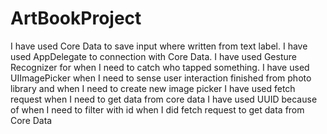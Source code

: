 # ArtBookProject

I have used Core Data to save input where written from text label. 
I have used AppDelegate to connection with Core Data.
I have used Gesture Recognizer for when I need to catch who tapped something.
I have used UIImagePicker when I need to sense user interaction finished from photo library and when I need to create new image picker
I have used fetch request when I need to get data from core data
I have used UUID because of when I need to filter with id when I did fetch request to get data from Core Data
